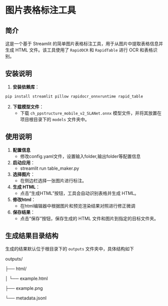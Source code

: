 # 图片表格标注工具

## 简介

这是一个基于 Streamlit 的简单图片表格标注工具，用于从图片中提取表格信息并生成 HTML 文件。该工具使用了 `RapidOCR` 和 `RapidTable` 进行 OCR 和表格识别。

## 安装说明

1. **安装依赖库**：
```python
pip install streamlit pillow rapidocr_onnxruntime rapid_table
```
2. **下载模型文件**：
   - 下载 `ch_ppstructure_mobile_v2_SLANet.onnx` 模型文件，并将其放置在项目根目录下的 `models` 文件夹中。

## 使用说明
1. **配置信息**
   - 修改config.yaml文件，设置输入folder,输出folder等配置信息
2. **启动应用**：
   - streamlit run table_maker.py
3. **选择图片**：
   - 在侧边栏选择一张图片进行标注。
4. **生成 HTML**：
   - 点击“生成HTML”按钮，工具会自动识别表格并生成 HTML。
5. **修改html**：
   - 在html编辑器中根据图片和预览渲染结果对照进行修正微调
6. **保存结果**：
   - 点击“保存”按钮，保存生成的 HTML 文件和图片到指定的目标文件夹。

## 生成结果目录结构

生成的结果默认位于根目录下的 `outputs` 文件夹中，具体结构如下

outputs/ 

├── html/ 

│ └── example.html 

├── example.png 

└── metadata.jsonl
